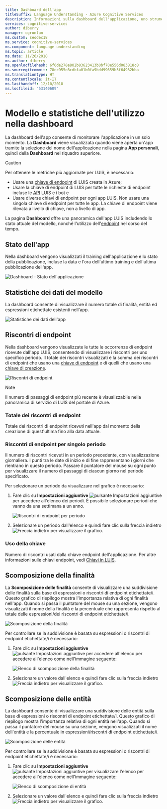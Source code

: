 ```yaml
---
title: Dashboard dell'app
titleSuffix: Language Understanding - Azure Cognitive Services
description: Informazioni sulla dashboard dell'applicazione, uno strumento di visualizzazione di report che consente di monitorare le app in un solo momento.
services: cognitive-services
author: diberry
manager: cgronlun
ms.custom: seodec18
ms.service: cognitive-services
ms.component: language-understanding
ms.topic: article
ms.date: 11/26/2018
ms.author: diberry
ms.openlocfilehash: 6f6de278e802b83623413b0bf70e556d083818c8
ms.sourcegitcommit: 78ec955e8cdbfa01b0fa9bdd99659b3f64932bba
ms.translationtype: HT
ms.contentlocale: it-IT
ms.lasthandoff: 12/10/2018
ms.locfileid: "53140609"
---
```

# <a name="model-and-usage-statistics-in-the-dashboard"></a>Modello e statistiche dell'utilizzo nella dashboard
La dashboard dell'app consente di monitorare l'applicazione in un solo momento. La **Dashboard** viene visualizzata quando viene aperta un'app tramite la selezione del nome dell'applicazione nella pagina **App personali**, quindi della **Dashboard** nel riquadro superiore. 

> [!CAUTION]
> Per ottenere le metriche più aggiornate per LUIS, è necessario:
> * Usare una [chiave di endpoint](luis-how-to-azure-subscription.md) di LUIS creata in Azure;
> * Usare la chiave di endpoint di LUIS per tutte le richieste di endpoint incluse le [API](https://aka.ms/luis-endpoint-apis) LUIS e i bot e
> * Usare diverse chiavi di endpoint per ogni app LUIS. Non usare una singola chiave di endpoint per tutte le app. La chiave di endpoint viene rilevata a livello di chiave, non a livello di app.  

La pagina **Dashboard** offre una panoramica dell'app LUIS includendo lo stato attuale del modello, nonché l'utilizzo dell'[endpoint](luis-glossary.md#endpoint) nel corso del tempo. 
  
## <a name="app-status"></a>Stato dell'app
Nella dashboard vengono visualizzati il training dell'applicazione e lo stato della pubblicazione, incluse la data e l'ora dell'ultimo training e dell'ultima pubblicazione dell'app.  

![Dashboard - Stato dell'applicazione](./media/luis-how-to-use-dashboard/app-state.png)

## <a name="model-data-statistics"></a>Statistiche dei dati del modello
La dashboard consente di visualizzare il numero totale di finalità, entità ed espressioni etichettate esistenti nell'app. 

![Statistiche dei dati dell'app](./media/luis-how-to-use-dashboard/app-model-count.png)

## <a name="endpoint-hits"></a>Riscontri di endpoint
Nella dashboard vengono visualizzate le tutte le occorrenze di endpoint ricevute dall'app LUIS, consentendo di visualizzare i riscontri per uno specifico periodo. Il totale dei riscontri visualizzati è la somma dei riscontri di endpoint che usano una [chiave di endpoint](./luis-concept-keys.md#endpoint-key) e di quelli che usano una [chiave di creazione](./luis-concept-keys.md#authoring-key).

![Riscontri di endpoint](./media/luis-how-to-use-dashboard/dashboard-endpointhits.png)

> [!NOTE] 
> Il numero di passaggi di endpoint più recente è visualizzabile nella panoramica di servizio di LUIS del portale di Azure. 
 
### <a name="total-endpoint-hits"></a>Totale dei riscontri di endpoint
Totale dei riscontri di endpoint ricevuti nell'app dal momento della creazione di quest'ultima fino alla data attuale.

### <a name="endpoint-hits-per-period"></a>Riscontri di endpoint per singolo periodo
Il numero di riscontri ricevuti in un periodo precedente, con visualizzazione giornaliera. I punti tra le date di inizio e di fine rappresentano i giorni che rientrano in questo periodo. Passare il puntatore del mouse su ogni punto per visualizzare il numero di passaggi di ciascun giorno nel periodo specificato. 

Per selezionare un periodo da visualizzare nel grafico è necessario:
 
1. Fare clic su **Impostazioni aggiuntive** ![pulsante Impostazioni aggiuntive](./media/luis-how-to-use-dashboard/Dashboard-Settings-btn.png) per accedere all'elenco dei periodi. È possibile selezionare periodi che vanno da una settimana a un anno. 

    ![Riscontri di endpoint per periodo](./media/luis-how-to-use-dashboard/timerange.png)

2. Selezionare un periodo dall'elenco e quindi fare clic sulla freccia indietro ![Freccia indietro](./media/luis-how-to-use-dashboard/Dashboard-backArrow.png) per visualizzare il grafico.

### <a name="key-usage"></a>Uso della chiave
Numero di riscontri usati dalla chiave endpoint dell'applicazione. Per altre informazioni sulle chiavi endpoint, vedi [Chiavi in LUIS](luis-concept-keys.md). 
  
## <a name="intent-breakdown"></a>Scomposizione della finalità
La **Scomposizione delle finalità** consente di visualizzare una suddivisione delle finalità sulla base di espressioni o riscontri di endpoint etichettate/i. Questo grafico di riepilogo mostra l'importanza relativa di ogni finalità nell'app. Quando si passa il puntatore del mouse su una sezione, vengono visualizzati il nome della finalità e la percentuale che rappresenta rispetto al totale delle espressioni/dei riscontri di endpoint etichettate/i. 

![Scomposizione della finalità](./media/luis-how-to-use-dashboard/intent-breakdown.png)

Per controllare se la suddivisione è basata su espressioni o riscontri di endpoint etichettate/i è necessario:

1. Fare clic su **Impostazioni aggiuntive** ![pulsante Impostazioni aggiuntive per accedere all'elenco](./media/luis-how-to-use-dashboard/Dashboard-Settings-btn.png) per accedere all'elenco come nell'immagine seguente:

    ![Elenco di scomposizione della finalità](./media/luis-how-to-use-dashboard/intent-breakdown-based-on.png)
2. Selezionare un valore dall'elenco e quindi fare clic sulla freccia indietro ![Freccia indietro](./media/luis-how-to-use-dashboard/Dashboard-backArrow.png) per visualizzare il grafico.

## <a name="entity-breakdown"></a>Scomposizione delle entità
La dashboard consente di visualizzare una suddivisione delle entità sulla base di espressioni o riscontri di endpoint etichettate/i. Questo grafico di riepilogo mostra l'importanza relativa di ogni entità nell'app. Quando si passa il puntatore del mouse su una sezione, vengono visualizzati il nome dell'entità e la percentuale in espressioni/riscontri di endpoint etichettate/i. 

![Scomposizione delle entità](./media/luis-how-to-use-dashboard/entity-breakdown.png)

Per controllare se la suddivisione è basata su espressioni o riscontri di endpoint etichettate/i è necessario:

1. Fare clic su **Impostazioni aggiuntive** ![pulsante Impostazioni aggiuntive per visualizzare l'elenco](./media/luis-how-to-use-dashboard/Dashboard-Settings-btn.png) per accedere all'elenco come nell'immagine seguente:

    ![Elenco di scomposizione di entità](./media/luis-how-to-use-dashboard/entity-breakdown-based-on.png)
2. Selezionare un valore dall'elenco e quindi fare clic sulla freccia indietro ![Freccia indietro](./media/luis-how-to-use-dashboard/Dashboard-backArrow.png) per visualizzare il grafico.

